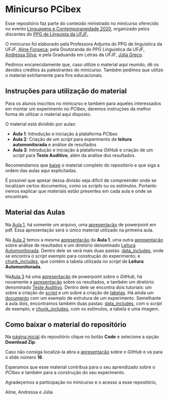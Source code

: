 # Minicurso PCibex

Esse repositório faz parte do conteúdo ministrado no minicurso oferecido no evento [Linguagens e Contemporaneidade 2020](https://www.even3.com.br/lec/), organizado pelos discentes do [PPG de Línguista da UFJF.](https://www2.ufjf.br/ppglinguistica/)

O minicurso foi elaborado pela Professora Adjunta do PPG de linguística da UFJF, [Aline Fonseca](@Alineafon); pela Doutoranda do PPG Línguística da UFJF, [Andressa Silva](@asilva91); e pela Graduanda em Letras da UFJF, [Júlia Greco](@julia-greco).

Pedimos encarecidamente que, caso utilize o material aqui reunido, dê os devidos créditos às palestrantes do minicurso. Também pedimos que utilize o material extritamente para fins educacionais.

## Instruções para utilização do material

Para os alunos inscritos no minicurso e também para aqueles interessados em montar um experimento no *PCIbex*, daremos instruções da melhor forma de utilizar o material aqui disposto.

O material está dividido por aulas:

- **Aula 1**: Introdução e iniciação à plataforma *PCIbex*
- **Aula 2**: Criação de um *script* para experimento de **leitura automonitorada** e análise de resultados
- **Aula 3**: Introdução e iniciação à plataforma *GitHub* e criação de um *script* para **Teste Auditivo**, além da análise dos resultados.

Recomendamos que [baixe](#section) o material completo do repositório e que siga a ordem das aulas aqui explicitadas. 

É possível que apesar dessa divisão seja difícil de compreender onde se localizam certos documentos, como os *scripts* ou os estímulos. Portanto iremos explicar que materiais estão presentes em cada aula e onde se encontram. 

## Material das Aulas

Na [Aula 1](https://github.com/julia-greco/Minicurso_PCIbex/tree/master/Aula%201), há somente um arquivo, uma [apresentação]() de powerpoint em pdf. Essa apresentação será o único material utilizado na primeira aula.

Na [Aula 2](https://github.com/julia-greco/Minicurso_PCIbex/tree/master/Aula%202) temos a mesma [apresentação](https://github.com/julia-greco/Minicurso_PCIbex/blob/master/Aula%202/Minicurso%20-%20Experimentos%20em%20Psicolingu%C3%ADstica%20com%20a%20plataforma%20PCIbex.pdf) da **Aula 1**, uma outra [apresentação](https://github.com/julia-greco/Minicurso_PCIbex/blob/master/Aula%202/Tela%20Resultados%20curso%20PCIbex.pdf) sobre análise de resultados e um diretório denominado [Leitura Automonitorada](https://github.com/julia-greco/Minicurso_PCIbex/tree/master/Aula%202/Leitura%20Automonitorada). Dentro dele se verá mais duas pastas: [data_includes](https://github.com/julia-greco/Minicurso_PCIbex/tree/master/Aula%202/Leitura%20Automonitorada/data_includes), onde se encontra o *script* exemplo para construção do experimento; e [chunk_includes](https://github.com/julia-greco/Minicurso_PCIbex/tree/master/Aula%202/Leitura%20Automonitorada/chunk_includes), que contém a tabela utilizada no *script* de **Leitura Automonitorada**.

Na[Aula 3](https://github.com/julia-greco/Minicurso_PCIbex/tree/master/Aula%203) há uma [apresentação](https://github.com/julia-greco/Minicurso_PCIbex/blob/master/Aula%203/Apresenta%C3%A7%C3%A3o%20GitHub.pdf) de powerpoint sobre o *GitHub*, há novamente a [apresentação](https://github.com/julia-greco/Minicurso_PCIbex/blob/master/Aula%203/Tela%20Resultados%20curso%20PCIbex.pdf) sobre os resultados, e também um diretório denominado [Teste Auditivo](https://github.com/julia-greco/Minicurso_PCIbex/tree/master/Aula%203/Teste%20Auditivo). Dentro dele se encontra dois tutoriais: um sobre a criação do [script](https://github.com/julia-greco/Minicurso_PCIbex/blob/master/Aula%203/Teste%20Auditivo/Tutorial%20Script.md) e um sobre a criação de [tabelas](https://github.com/julia-greco/Minicurso_PCIbex/blob/master/Aula%203/Teste%20Auditivo/Tutorial%20Tabela.md). Há ainda um [documento](https://github.com/julia-greco/Minicurso_PCIbex/blob/master/Aula%203/Teste%20Auditivo/Estrutura%20%20do%20Experimento.md) com um exemplo de estrutura de um experimento. Semelhante à aula dois, encontramos também duas pastas: [data_includes](https://github.com/julia-greco/Minicurso_PCIbex/tree/master/Aula%203/Teste%20Auditivo/data_includes), com o *script* de exemplo; e [chunk_includes](https://github.com/julia-greco/Minicurso_PCIbex/tree/master/Aula%203), com os estímulos, a tabela e uma imagem. 


## <a name="section"></a>Como baixar o material do repositório

Na [página inicial](https://github.com/julia-greco/Minicurso_PCIbex) do repositório clique no botão **Code** e selecione a opção **Download Zip**.

Caso não consiga localizá-la abra a [apresentação](https://github.com/julia-greco/Minicurso_PCIbex/blob/master/Aula%203/Apresenta%C3%A7%C3%A3o%20GitHub.pdf) sobre o *GitHub* e vá para o slide número **16**.

Esperamos que esse material contribua para o seu aprendizado sobre o *PCIbex* e também para a construção do seu experimento.

Agradeçemos a participação no minicurso e o acesso a esse repositório,

Aline, Andressa e Júlia
